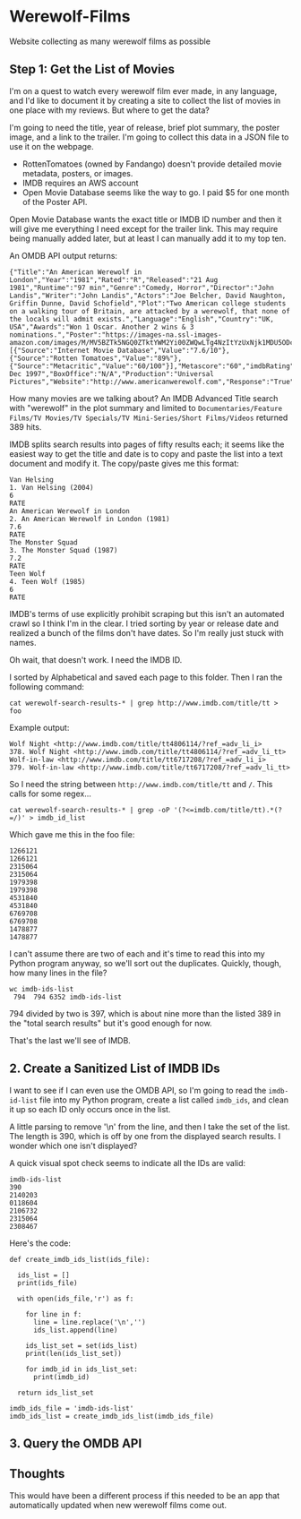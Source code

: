 # Werewolf-Films
Website collecting as many werewolf films as possible

## Step 1: Get the List of Movies

I'm on a quest to watch every werewolf film ever made, in any language, and I'd like to document it by creating a site to collect the list of movies in one place with my reviews. But where to get the data? 

I'm going to need the title, year of release, brief plot summary, the poster image, and a link to the trailer. I'm going to collect this data in a JSON file to use it on the webpage.

- RottenTomatoes (owned by Fandango) doesn't provide detailed movie metadata, posters, or images. 
- IMDB requires an AWS account
- Open Movie Database seems like the way to go. I paid $5 for one month of the Poster API.

Open Movie Database wants the exact title or IMDB ID number and then it will give me everything I need except for the trailer link. This may require being manually added later, but at least I can manually add it to my top ten.  

An OMDB API output returns: 

```
{"Title":"An American Werewolf in London","Year":"1981","Rated":"R","Released":"21 Aug 1981","Runtime":"97 min","Genre":"Comedy, Horror","Director":"John Landis","Writer":"John Landis","Actors":"Joe Belcher, David Naughton, Griffin Dunne, David Schofield","Plot":"Two American college students on a walking tour of Britain, are attacked by a werewolf, that none of the locals will admit exists.","Language":"English","Country":"UK, USA","Awards":"Won 1 Oscar. Another 2 wins & 3 nominations.","Poster":"https://images-na.ssl-images-amazon.com/images/M/MV5BZTk5NGQ0ZTktYWM2Yi00ZWQwLTg4NzItYzUxNjk1MDU5ODc5XkEyXkFqcGdeQXVyMTQxNzMzNDI@._V1_SX300.jpg","Ratings":[{"Source":"Internet Movie Database","Value":"7.6/10"},{"Source":"Rotten Tomatoes","Value":"89%"},{"Source":"Metacritic","Value":"60/100"}],"Metascore":"60","imdbRating":"7.6","imdbVotes":"71,463","imdbID":"tt0082010","Type":"movie","DVD":"09 Dec 1997","BoxOffice":"N/A","Production":"Universal Pictures","Website":"http://www.americanwerewolf.com","Response":"True"}
```

How many movies are we talking about? An IMDB Advanced Title search with "werewolf" in the plot summary and limited to `Documentaries/Feature Films/TV Movies/TV Specials/TV Mini-Series/Short Films/Videos` returned 389 hits. 

IMDB splits search results into pages of fifty results each; it seems like the easiest way to get the title and date is to copy and paste the list into a text document and modify it. The copy/paste gives me this format: 

```
Van Helsing
1. Van Helsing (2004)
6
RATE
An American Werewolf in London
2. An American Werewolf in London (1981)
7.6
RATE
The Monster Squad
3. The Monster Squad (1987)
7.2
RATE
Teen Wolf
4. Teen Wolf (1985)
6
RATE
```

IMDB's terms of use explicitly prohibit scraping but this isn't an automated crawl so I think I'm in the clear. I tried sorting by year or release date and realized a bunch of the films don't have dates. So I'm really just stuck with names.

Oh wait, that doesn't work. I need the IMDB ID.

I sorted by Alphabetical and saved each page to this folder. Then I ran the following command:

```
cat werewolf-search-results-* | grep http://www.imdb.com/title/tt > foo
```

Example output: 

```
Wolf Night <http://www.imdb.com/title/tt4806114/?ref_=adv_li_i>
378. Wolf Night <http://www.imdb.com/title/tt4806114/?ref_=adv_li_tt>
Wolf-in-law <http://www.imdb.com/title/tt6717208/?ref_=adv_li_i>
379. Wolf-in-law <http://www.imdb.com/title/tt6717208/?ref_=adv_li_tt>
```

So I need the string between `http://www.imdb.com/title/tt` and `/`. This calls for some regex...

```
cat werewolf-search-results-* | grep -oP '(?<=imdb.com/title/tt).*(?=/)' > imdb_id_list
```

Which gave me this in the foo file:

```
1266121
1266121
2315064
2315064
1979398
1979398
4531840
4531840
6769708
6769708
1478877
1478877
```

I can't assume there are two of each and it's time to read this into my Python program anyway, so we'll sort out the duplicates. Quickly, though, how many lines in the file? 

```
wc imdb-ids-list
 794  794 6352 imdb-ids-list
```

794 divided by two is 397, which is about nine more than the listed 389 in the "total search results" but it's good enough for now. 

That's the last we'll see of IMDB.

## 2. Create a Sanitized List of IMDB IDs

I want to see if I can even use the OMDB API, so I'm going to read the `imdb-id-list` file into my Python program, create a list called `imdb_ids`, and clean it up so each ID only occurs once in the list.

A little parsing to remove '\n' from the line, and then I take the set of the list. The length is 390, which is off by one from the displayed search results. I wonder which one isn't displayed? 

A quick visual spot check seems to indicate all the IDs are valid:

```
imdb-ids-list
390
2140203
0118604
2106732
2315064
2308467
```

Here's the code:

```
def create_imdb_ids_list(ids_file):

  ids_list = []
  print(ids_file)

  with open(ids_file,'r') as f:

    for line in f:
      line = line.replace('\n','')
      ids_list.append(line)

    ids_list_set = set(ids_list)
    print(len(ids_list_set))

    for imdb_id in ids_list_set:
      print(imdb_id)

  return ids_list_set

imdb_ids_file = 'imdb-ids-list'
imdb_ids_list = create_imdb_ids_list(imdb_ids_file)
```

## 3. Query the OMDB API 



## Thoughts

This would have been a different process if this needed to be an app that automatically updated when new werewolf films come out. 
